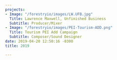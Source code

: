 ```yaml
---
projects:
- Image: "/forestryio/images/LW.UFB.jpg"
  Title: Lawrence Maxwell, Unfinished Business
  Subtitle: Producer/Mixer
- Image: "/forestryio/images/PEI-Tourism-ADD.png"
  Title: Tourism PEI Add Campaign
  Subtitle: Composer/Sound Designer
date: 2019-04-20 12:50:16 -0300
title: 2019

---
```

